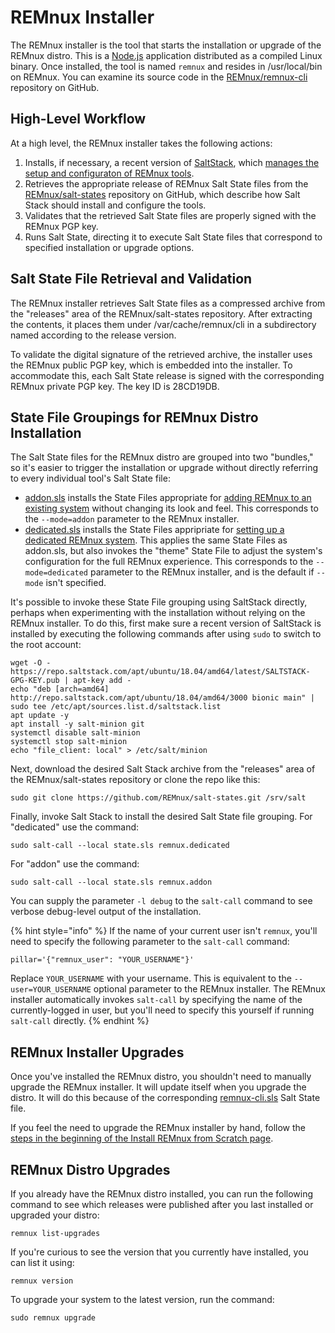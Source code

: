 # REMnux Installer

The REMnux installer is the tool that starts the installation or upgrade of the REMnux distro. This is a [Node.js](https://nodejs.org/) application distributed as a compiled Linux binary. Once installed, the tool is named `remnux` and resides in /usr/local/bin on REMnux. You can examine its source code in the [REMnux/remnux-cli](https://github.com/REMnux/remnux-cli) repository on GitHub.

## High-Level Workflow

At a high level, the REMnux installer takes the following actions:

1. Installs, if necessary, a recent version of [SaltStack](https://www.saltstack.com), which [manages the setup and configuraton of REMnux tools](saltstack-management.md).
2. Retrieves the appropriate release of REMnux Salt State files from the [REMnux/salt-states](https://github.com/REMnux/salt-states) repository on GitHub, which describe how Salt Stack should install and configure the tools.
3. Validates that the retrieved Salt State files are properly signed with the REMnux PGP key.
4. Runs Salt State, directing it to execute Salt State files that correspond to specified installation or upgrade options.

## Salt State File Retrieval and Validation

The REMnux installer retrieves Salt State files as a compressed archive from the "releases" area of the REMnux/salt-states repository. After extracting the contents, it places them under /var/cache/remnux/cli  in a subdirectory named according to the release version.

To validate the digital signature of the retrieved archive, the installer uses the REMnux public PGP key, which is embedded into the installer. To accommodate this, each Salt State release is signed with the corresponding REMnux private PGP key. The key ID is 28CD19DB.

## State File Groupings for REMnux Distro Installation <a id="state-file-bundles"></a>

The Salt State files for the REMnux distro are grouped into two "bundles," so it's easier to trigger the installation or upgrade without directly referring to every individual tool's Salt State file:

* [addon.sls](https://github.com/REMnux/salt-states/blob/master/remnux/addon.sls) installs the State Files appropriate for [adding REMnux to an existing system](../../install-distro/add-to-existing-system.md) without changing its look and feel. This corresponds to the `--mode=addon` parameter to the REMnux installer.
* [dedicated.sls](https://github.com/REMnux/salt-states/blob/master/remnux/dedicated.sls) installs the State Files appripriate for [setting up a dedicated REMnux system](../../install-distro/install-from-scratch.md). This applies the same State Files as addon.sls, but also invokes the "theme" State File to adjust the system's configuration for the full REMnux experience. This corresponds to the `--mode=dedicated` parameter to the REMnux installer, and is the default if `--mode` isn't specified.

It's possible to invoke these State File grouping using SaltStack directly, perhaps when experimenting with the installation without relying on the REMnux installer. To do this, first make sure a recent version of SaltStack is installed by executing the following commands after using `sudo` to switch to the root account:

```text
wget -O - https://repo.saltstack.com/apt/ubuntu/18.04/amd64/latest/SALTSTACK-GPG-KEY.pub | apt-key add -
echo "deb [arch=amd64] http://repo.saltstack.com/apt/ubuntu/18.04/amd64/3000 bionic main" | sudo tee /etc/apt/sources.list.d/saltstack.list
apt update -y
apt install -y salt-minion git 
systemctl disable salt-minion
systemctl stop salt-minion
echo "file_client: local" > /etc/salt/minion
```

Next, download the desired Salt Stack archive from the "releases" area of the REMnux/salt-states repository or clone the repo like this:

```text
sudo git clone https://github.com/REMnux/salt-states.git /srv/salt
```

Finally, invoke Salt Stack to install the desired Salt State file grouping. For "dedicated" use the command:

```text
sudo salt-call --local state.sls remnux.dedicated
```

For "addon" use the command:

```text
sudo salt-call --local state.sls remnux.addon
```

You can supply the parameter `-l debug` to the `salt-call` command to see verbose debug-level output of the installation.

{% hint style="info" %}
If the name of your current user isn't `remnux`, you'll need to specify the following parameter to the `salt-call` command:

```text
pillar='{"remnux_user": "YOUR_USERNAME"}'
```

Replace `YOUR_USERNAME` with your username. This is equivalent to the `--user=YOUR_USERNAME` optional parameter to the REMnux installer. The REMnux installer automatically invokes `salt-call` by specifying the name of the currently-logged in user, but you'll need to specify this yourself if running `salt-call` directly.
{% endhint %}

## REMnux Installer Upgrades

Once you've installed the REMnux distro, you shouldn't need to manually upgrade the REMnux installer. It will update itself when you upgrade the distro. It will do this because of the corresponding [remnux-cli.sls](https://github.com/REMnux/salt-states/blob/master/remnux/tools/remnux-cli.sls) Salt State file.

If you feel the need to upgrade the REMnux installer by hand, follow the [steps in the beginning of the Install REMnux from Scratch page](../../install-distro/install-from-scratch.md#get-remnux-installer).

## REMnux Distro Upgrades

If you already have the REMnux distro installed, you can run the following command to see which releases were published after you last installed or upgraded your distro:

```text
remnux list-upgrades
```

If you're curious to see the version that you currently have installed, you can list it using:

```text
remnux version
```

To upgrade your system to the latest version, run the command:

```text
sudo remnux upgrade
```


